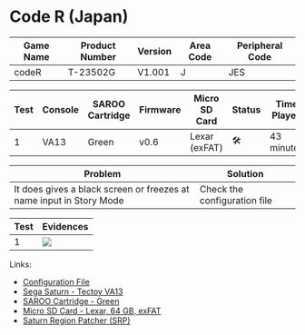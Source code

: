 # Code R (Japan)

| Game Name | Product Number | Version | Area Code | Peripheral Code |
| --------- | -------------- | ------- | --------- | --------------- |
| codeR     | T-23502G       | V1.001  | J         | JES             |

| Test | Console | SAROO Cartridge | Firmware | Micro SD Card | Status              | Time Played |
| ---- | ------- | --------------- | -------- | ------------- | ------------------- | ----------- |
| 1    | VA13    | Green           | v0.6     | Lexar (exFAT) | :hammer_and_wrench: | 43 minutes  |

| Problem                                                             | Solution                     |
| ------------------------------------------------------------------- | ---------------------------- |
| It does gives a black screen or freezes at name input in Story Mode | Check the configuration file |

| Test | Evidences                                                                                        |
| ---- | ------------------------------------------------------------------------------------------------ |
| 1    | [![](https://img.youtube.com/vi/KEq_g0PJplw/0.jpg)](https://www.youtube.com/watch?v=KEq_g0PJplw) |

Links:

- [Configuration File](https://github.com/williamdsw/saroo-configuration-list/blob/master/Regions/Retails/Japan/T-23502G/README.md)
- [Sega Saturn - Tectoy VA13](../../../Info/Consoles/VA13/README.md)
- [SAROO Cartridge - Green](../../../Info/Cartridges/RetroGameParadiseStore/1.32F/README.md)
- [Micro SD Card - Lexar, 64 GB, exFAT](../../../../Info/SdCards/Lexar/64GB/exfat/README.md)
- [Saturn Region Patcher (SRP)](https://segaxtreme.net/resources/saturn-region-patcher.81/download)
